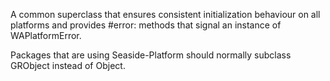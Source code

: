 A common superclass that ensures consistent initialization behaviour on all platforms and provides #error: methods that signal an instance of WAPlatformError.

Packages that are using Seaside-Platform should normally subclass GRObject instead of Object.